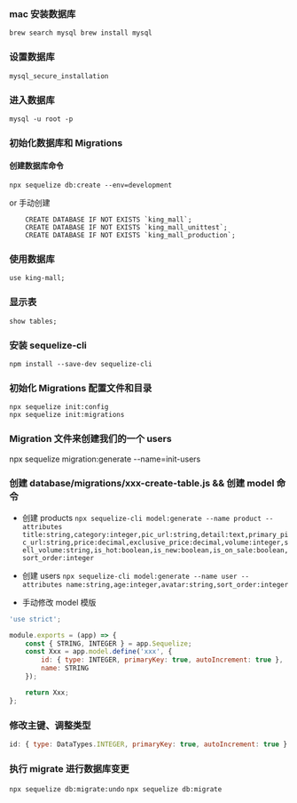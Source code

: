 ### mac 安装数据库

`brew search mysql brew install mysql`

### 设置数据库

`mysql_secure_installation`

### 进入数据库

`mysql -u root -p`

### 初始化数据库和 Migrations

#### 创建数据库命令

`npx sequelize db:create --env=development`

or 手动创建

```
    CREATE DATABASE IF NOT EXISTS `king_mall`;
    CREATE DATABASE IF NOT EXISTS `king_mall_unittest`;
    CREATE DATABASE IF NOT EXISTS `king_mall_production`;
```

### 使用数据库

`use king-mall;`

### 显示表

`show tables;`

### 安装 sequelize-cli

`npm install --save-dev sequelize-cli`

### 初始化 Migrations 配置文件和目录

```
npx sequelize init:config
npx sequelize init:migrations
```

### Migration 文件来创建我们的一个 users

npx sequelize migration:generate --name=init-users

### 创建 database/migrations/xxx-create-table.js && 创建 model 命令

-   创建 products
    `npx sequelize-cli model:generate --name product --attributes title:string,category:integer,pic_url:string,detail:text,primary_pic_url:string,price:decimal,exclusive_price:decimal,volume:integer,sell_volume:string,is_hot:boolean,is_new:boolean,is_on_sale:boolean,sort_order:integer`

-   创建 users
    `npx sequelize-cli model:generate --name user --attributes name:string,age:integer,avatar:string,sort_order:integer`

-   手动修改 model 模版

```js
'use strict';

module.exports = (app) => {
    const { STRING, INTEGER } = app.Sequelize;
    const Xxx = app.model.define('xxx', {
        id: { type: INTEGER, primaryKey: true, autoIncrement: true },
        name: STRING
    });

    return Xxx;
};
```

### 修改主键、调整类型

```js
id: { type: DataTypes.INTEGER, primaryKey: true, autoIncrement: true }
```

### 执行 migrate 进行数据库变更

`npx sequelize db:migrate:undo`
`npx sequelize db:migrate`

